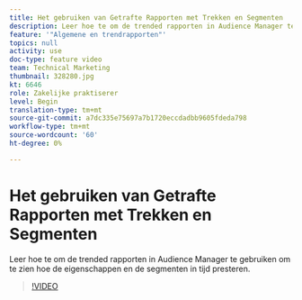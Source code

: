 ```yaml
---
title: Het gebruiken van Getrafte Rapporten met Trekken en Segmenten
description: Leer hoe te om de trended rapporten in Audience Manager te gebruiken om te zien hoe de eigenschappen en de segmenten in tijd presteren.
feature: '"Algemene en trendrapporten"'
topics: null
activity: use
doc-type: feature video
team: Technical Marketing
thumbnail: 328280.jpg
kt: 6646
role: Zakelijke praktiserer
level: Begin
translation-type: tm+mt
source-git-commit: a7dc335e75697a7b1720eccdadbb9605fdeda798
workflow-type: tm+mt
source-wordcount: '60'
ht-degree: 0%

---
```



# Het gebruiken van Getrafte Rapporten met Trekken en Segmenten

Leer hoe te om de trended rapporten in Audience Manager te gebruiken om te zien hoe de eigenschappen en de segmenten in tijd presteren.

>[!VIDEO](https://video.tv.adobe.com/v/328280/?quality=12&learn=on)

